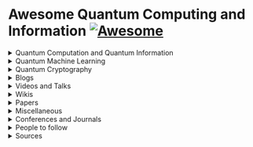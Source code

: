 # Awesome Quantum Computing and Information [![Awesome](https://awesome.re/badge-flat.svg)](https://awesome.re)  

<details><summary>Quantum Computation and Quantum Information</summary>
    <ul>
    <details><summary>Courses</summary>
    <ul>
        <li><a href="http://michaelnielsen.org/blog/quantum-computing-for-the-determined/">Quantum Computing for the Determined</a> by <i>Michael Nielsen</i>: I’ve posted to YouTube a series of 22 short videos giving an introduction to quantum computing. Unfortunatly the series is incomplete.</li>
                <li><a href="https://www.edx.org/course/quantum-mechanics-everyone-georgetownx-phyx-008-01x">Quantum Mechanics for Everyone</a>: Learn the fundamental notions of quantum mechanics at a level that is accessible to everyone by <a href="https://www.georgetown.edu/">Georgetown University</a>.</li>
                <li><a href="https://www.edx.org/course/quantum-mechanics-quantum-computation-uc-berkeleyx-cs-191x">Quantum Mechanics and Quantum Computation</a> by <i>V. Umesh</i> at UCBerkley. [<a href="https://www.youtube.com/playlist?list=PL2jykFOD1AWap0r8WOuZ-08BFgMyx-5RT">Youtube</a>] : Unfortunatly the list isn't complete.</li>
    </ul>
    </details>
    <details><summary>Lecture notes</summary>
    <ul>
        <li><a href="https://cs.uwaterloo.ca/~watrous/TQI/">The Theory of Quantum Information</a> by <i>J. Watrous</i>.</li>
        <li><a href="http://www.theory.caltech.edu/~preskill/ph219/index.html">Quantum Computation</a> by <i>J. Preskill</i>.</li>
        <li><a href="https://homepages.cwi.nl/~rdewolf/qc11.html">Quantum Computing</a> by <i>R. de Wolf</i>.</li>
    </ul>
    </details>
    <details><summary>Textbook(s)</summary>
    <ul>
        <li> <a href="https://dl.acm.org/citation.cfm?id=1972505">Quantum Computation and Quantum Information: 10th Anniversary Edition</a> by <i>M. Nielsen</i> and <i>I. Chuang</i>. - [<a href="http://csis.pace.edu/ctappert/cs837-18spring/QC-textbook.pdf"> PDF </a>] </li>
        <li><a href="https://www.amazon.com/Quantum-Computing-Computer-Scientists-Yanofsky/dp/0521879965#customerReviews">Quantum Computing for Computer Scientists</a></li>
    </ul>
    </details>
    </ul>
</details>

<details><summary>Quantum Machine Learning</summary>
    <ul>
        <details><summary>Courses</summary>
            <ul>
                Will be Updated soon!
            </ul></details>
        <details><summary>Lecture notes</summary>
            <ul>
                Will be Updated soon!
            </ul></details>
        <details><summary>Textbook(s)</summary>
            <ul>
                Will be Updated soon!
            </ul></details>
    </ul>
</details>

<details>
    <summary>Quantum Cryptography</summary>
    <ul>
        <details><summary>Courses</summary>
            <ul>
                <li><a href="https://www.edx.org/course/quantum-cryptography-0">Quantum Cryptography</a> by QuTech and Caltech.</li>
            </ul></details>
        <details><summary>Lecture notes</summary>
            <ul>
                Will be Updated soon!
            </ul></details>
        <details><summary>Textbook(s)</summary>
            <ul>
                Will be Updated soon!
            </ul></details>
    </ul>
</details>

<details>
    <summary>Blogs</summary>
    <ul>
        <li><a href="https://www.scottaaronson.com/blog/">Shtetl-Optimized</a>: Blog by <a href="https://www.scottaaronson.com/">Scott Aaronson</a>.</li>
        <li><a href="https://quantumfrontiers.com/">Quantum Frontiers</a>: A blog by the Institute for Quantum Information and Matter, <i>Caltech</i>.</li>
        <li><a href="http://dabacon.org/qspeak/">Quantum Information Science Announcements</a>: Quantum Information Science Announcements like <i>jobs, conferences, research opportunities, etc</i>. <a href="https://twitter.com/qisannounce">Twitter</a>.</li>
        <li><a href="http://blog.qutech.nl/">Bits of Quantum</a>: A blog by <a href="https://qutech.nl/">QuTech</a> with three levels of difficulties.</li>
        <li><a href="https://quantarei.wordpress.com/">QuantaRei</a>: Blog by the researchers of <a href="https://quantingham.wordpress.com/">Quantum Correlation Group</a> at <a href="http://www.nottingham.ac.uk/">University of Nottingham</a>.</li>
        <li><a href="http://dabacon.org/pontiff/">The Quantum Pontiff</a>: Blog about the wondrous quantum world in which we live. </li>
        <li>A <a href="https://uwaterloo.ca/institute-for-quantum-computing/blog/post/welcome-our-new-blog">Blog</a> by the <a href="https://uwaterloo.ca/institute-for-quantum-computing/">Institute for Quantum Computing</a> at <a href="https://uwaterloo.ca/">University of Waterloo</a>.</li>
        <li>A <a href="https://terrytao.wordpress.com/">Blog</a> by Terence Tao, on his research and expository papers, discussion of open problems, and other maths-related topics.</li>
        <li>A <a href="https://quantum-journal.org/blog#">Blog</a> by the open-journal, <a href="https://quantum-journal.org">Quantum</a>: "Quantum is an open-access peer-reviewed journal for quantum science and related fields".</li>
    </ul>
</details>

<details>
    <summary>Videos and Talks</summary>
    <ul>
        <li><a href="https://www.youtube.com/watch?v=YX40hbAHx3s">P vs. NP and the Computational Complexity Zoo</a></li>
        <li><a href="https://www.youtube.com/watch?v=mQsi5PpbZ54">AWS re:Invent 2018: Pragmatic Quantum Machine Learning Today (AIS308) </a> [Nov-2018] by <i>Peter Wittek</i> from <i>University of Toronto</i>.</li>
        <li><a href="https://www.youtube.com/watch?v=F2okky5vD8k">Universal quantum computation</a>: A part of <a href="https://www.youtube.com/playlist?list=PL1826E60FD05B44E4">Quantum Computing for Determined</a> series.</li>
        <li><a href="https://www.youtube.com/watch?v=JvIbrDR1G_c">What Quantum Computing Isn't | Scott Aaronson | TEDxDresden</a></li>
        <li><a href="https://www.youtube.com/watch?v=0jrybODBUpA">Scott Aaronson on Computational Complexity Theory and Quantum Computers</a></li>
        <li><a href="https://www.youtube.com/watch?v=MYHYBwgZuyc">Peter Wittek: Quantum Machine Learning and its Discontents</a></li>
        <li><a href="https://www.youtube.com/watch?v=FNqQ8BMN8jo">TDLS- Quantum generative adversarial networks</a></li>
        <li><a href="https://www.youtube.com/watch?v=5nfN8xT3Z8g">Seth Lloyd: Quantum Generative Adversarial Networks</a></li>
        <li><a href="https://www.youtube.com/watch?v=Lbndu5EIWvI&t=1490s">Seth Lloyd: Quantum Machine Learning</a> at keio University, Japan</li>
        <li><a href="https://www.youtube.com/watch?v=wkBPp9UovVU&t=845s">Seth Lloyd: Quantum Machine Learning</a> at Google Tech Talks</li>
        <li><a href="https://www.youtube.com/watch?v=KtIPAPyaPOg">Seth Llyod: Quantum algorithm for solving linear equations</a> [<i>HHL Algorithm</i>] at Keio University, Japan</li>
        <li><a href="https://www.youtube.com/watch?v=uxL-wbuvpj0">A Universal Training Algorithm for Quantum Deep Learning</a></li>
        <li>Steve Simon - Topological Quantum Computing: [<a href="https://www.youtube.com/watch?v=FAiiXp9IoBk">Part-I</a>] [<a href="https://www.youtube.com/watch?v=0OAalFxhUS8">Part-II</a>]</li>
        <li><a href="https://www.youtube.com/watch?v=GYHdutMfoX4">Fred Chong: Closing the Gap Between Quantum Algorithms and Hardware</a> at <i>Yale</i></li>
        </ul>
</details>
<details><summary>Wikis</summary>
    <ul>
        <li><a href="https://www.quantiki.org/wiki/index">Quantifi</a></li>
        <li><a href="https://complexityzoo.uwaterloo.ca/Complexity_Zoo">Complexity Zoo</a></li>
        <li><a href="https://math.nist.gov/quantum/zoo/">Quantum Algorithm Zoo</a></li>
    </ul>
</details>

<details>
    <summary>Papers</summary>
    <ul>
        <li><strong><a href="https://arxiv.org/pdf/0910.3376.pdf"> Quantum Proofs for Classical Theorems</a></strong></li>
        <li><strong><a href="https://www.scottaaronson.com/papers/qml.pdf">Quantum Machine Learning Algorithms: Read the Fine Print</a></strong></li>
        <li><strong><a href="https://www.nature.com/articles/nature23474">Quantum Machine Learning</a></strong> <a href="https://arxiv.org/abs/1611.09347">[ArXiv]</a></li>
        <li><strong><a href="https://www.nature.com/articles/npjqi201523">Quantum algorithms: an overview</a></strong></li>
        <li><strong><a href="https://arxiv.org/abs/1811.02266">An Artificial Neuron Implemented on an Actual Quantum Processor</a></strong></li>
        <li><strong><a href="https://arxiv.org/abs/1501.00011">Why now is the right time to study quantum computing</a></strong></li>
        <li><strong><a href="https://arxiv.org/abs/1806.09729">A Universal Training Algorithm for Quantum Deep Learning</a></strong></li>
        <li><strong><a href="https://arxiv.org/abs/1804.08641">Quantum generative adversarial networks</a></strong></li>
        <li><strong><a href="https://arxiv.org/abs/1804.09139">Quantum generative adversarial learning</a></strong></li>
        <li><strong><a href="https://arxiv.org/abs/0810.3828"> Quantum reinforcement learning</a></strong></li>
        <li><strong><a href="https://arxiv.org/abs/1804.10068">Quantum machine learning for data scientists</a></strong></li>
        <li><strong><a href="https://arxiv.org/abs/1601.02036">Quantum Boltzmann Machine</a></strong></li>
        <li><strong><a href="https://arxiv.org/abs/1802.05779">Quantum Variational Autoencoder</a></strong></li>
        <li><strong><a href="https://arxiv.org/abs/1707.08561">Quantum machine learning: a classical perspective</a></strong></li>
        <li><strong><a href="https://arxiv.org/abs/1802.06002">Classification with Quantum Neural Networks on Near Term Processors</a></strong></li>
        <li><strong><a href="https://arxiv.org/abs/1205.3782">Universal computation by multi-particle quantum walk</a></strong></li>
        <li><strong><a href="https://arxiv.org/abs/1709.02779">Machine learning & artificial intelligence in the quantum domain</a></strong></li>
        <li> <strong><a href="https://arxiv.org/abs/1801.00862">Quantum Computing in the NISQ era and beyond</a></strong></li>
        <li><strong><a href="https://arxiv.org/abs/1801.04418">Satellite-relayed intercontinental quantum network</a></strong>***</li>
        <li><strong><a href="https://arxiv.org/abs/1606.05853">Practical challenges in quantum key distribution</a></strong></li>
    </ul>
</details>

<details>
    <summary>Miscellaneous</summary>
    <ul>
        <details><summary>Tools</summary>
            <ul>
                <li>D-Wave <a href="https://www.dwavesys.com/take-leap">Leap</a></li>
                <li>Google <a href="https://github.com/quantumlib/Cirq">Cirq</a></li>
                <li>IBM <a href="https://github.com/quantumlib/Cirq">Q Experience</a></li>
                <li>Xanadu <a href="https://strawberryfields.readthedocs.io/en/latest/quantum_algorithms.html">Strawberry Fields</a></li>
                <li><a href="http://qutip.org/docs/latest/index.html">QuTiP</a>: A Python framework for the dynamics of open quantum systems.</li>
                <li>Rigetti <a href="https://www.rigetti.com/qpu">QPU</a>, <a href="https://www.rigetti.com/forest">Forest</a>,<a href="http://docs.rigetti.com/en/stable/">PyQuil</a>.</li>
            </ul>
        </details>
    </ul>
</details>

<details>
    <summary>Conferences and Journals</summary>
    <ul>
        <li><a href="https://quantum-journal.org">Quantum</a>: "Quantum is an open-access peer-reviewed journal for quantum science and related fields".</li>
        <li>Quantum Information Processing (<a href="https://qipconference.org/">QIP</a>): Conference series on Quantum Information Processing. [<a href="http://jila.colorado.edu/qip2019/">QIP2019</a>]</li>
        <li><a href="http://2018.qcrypt.net/">QCrypt</a></li>
        <li<a href="http://qcmc18.phys.lsu.edu/home.htm">QCMC</a>: The International Conference on Quantum Communication, Measurement and Computing (QCMC) was established in 1990 to encourage and bring together scientists and engineers working in the interdisciplinary field of quantum information science and technology.</li>
    </ul>
</details>

<details>
    <summary>People to follow</summary>
    <ul>
        Will be Updated soon!
    </ul>
</details>

<details>
    <summary>Sources</summary>
    <ul>
        <li><a href="https://www.cs.umd.edu/class/spring2018/cmsc457/reference.html">References</a> of <a href="https://www.cs.umd.edu/class/spring2018/cmsc457/index.html">CMSC/PHYS 457</a> by <a href="https://www.cs.umd.edu/~xwu/">Xiaodi Wu</a>.</li>
        <li><a href="https://github.com/desireevl/awesome-quantum-computing">Awesome Quantum Computing</a>: A curated list of awesome quantum computing learning and developing resources.</li>
        <li><a href="https://github.com/artix41/awesome-quantum-ml">Awesome Quantum ML</a>: Curated list of awesome papers and resources in quantum machine learning.</li>
    </ul>
</details>
